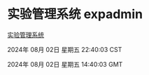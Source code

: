 # 实验管理系统 expadmin
[实验管理系统](http://:56808/expadmin-782313d2-e1b1-4ea7-932e-3a55e6a1a4d0/)

2024年 08月 02日 星期五 22:40:03 CST

2024年 08月 02日 星期五 14:40:03 GMT
